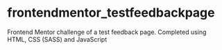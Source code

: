 # frontendmentor_testfeedbackpage
Frontend Mentor challenge of a test feedback page. Completed using HTML, CSS (SASS) and JavaScript
